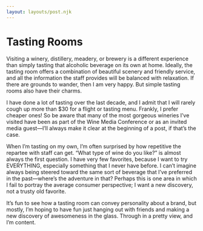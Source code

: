 ```yaml
---
layout: layouts/post.njk
---
```

<h1>Tasting Rooms</h1>

Visiting a winery, distillery, meadery, or brewery is a different experience than simply tasting that alcoholic beverage on its own at home. Ideally, the tasting room offers a combination of beautiful scenery and friendly service, and all the information the staff provides will be balanced with relaxation. If there are grounds to wander, then I am very happy. But simple tasting rooms also have their charms.

I have done a lot of tasting over the last decade, and I admit that I will rarely cough up more than $30 for a flight or tasting menu. Frankly, I prefer cheaper ones! So be aware that many of the most gorgeous wineries I’ve visited have been as part of the Wine Media Conference or as an invited media guest—I’ll always make it clear at the beginning of a post, if that’s the case.

When I’m tasting on my own, I’m often surprised by how repetitive the repartee with staff can get. “What type of wine do you like?” is almost always the first question. I have very few favorites, because I want to try EVERYTHING, especially something that I never have before. I can’t imagine always being steered toward the same sort of beverage that I’ve preferred in the past—where’s the adventure in that? Perhaps this is one area in which I fail to portray the average consumer perspective; I want a new discovery, not a trusty old favorite.

It’s fun to see how a tasting room can convey personality about a brand, but mostly, I’m hoping to have fun just hanging out with friends and making a new discovery of awesomeness in the glass. Through in a pretty view, and I’m content.